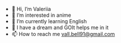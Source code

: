 - 👋 Hi, I’m Valeriia
- 👀 I’m interested in anime
- 🌱 I’m currently learning English
- 💞️ I have a dream and GOIt helps me in it
- 📫 How to reach me vall.bell91@gmail.com


